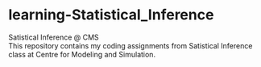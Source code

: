 # learning-Statistical_Inference
Satistical Inference @ CMS  
This repository contains my coding assignments from Satistical Inference class at Centre for Modeling and Simulation.
